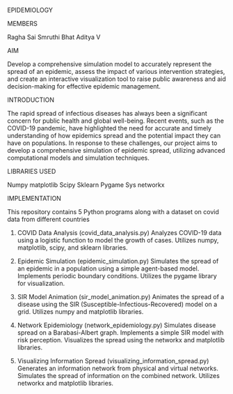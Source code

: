 EPIDEMIOLOGY


MEMBERS

Ragha Sai
Smruthi Bhat
Aditya V

AIM

Develop a comprehensive simulation model to accurately represent the spread of an epidemic, assess the impact of various intervention strategies, and create an interactive visualization tool to raise public awareness and aid decision-making for effective epidemic management.

INTRODUCTION

The rapid spread of infectious diseases has always been a significant concern for public health and global well-being. Recent events, such as the COVID-19 pandemic, have highlighted the need for accurate and timely understanding of how epidemics spread and the potential impact they can have on populations. In response to these challenges, our project aims to develop a comprehensive simulation of epidemic spread, utilizing advanced computational models and simulation techniques.

LIBRARIES USED

Numpy
matplotlib
Scipy
Sklearn
Pygame
Sys
networkx

IMPLEMENTATION

This repository contains 5 Python programs along with a dataset on covid data from different countries

1. COVID Data Analysis (covid_data_analysis.py)
Analyzes COVID-19 data using a logistic function to model the growth of cases.
Utilizes numpy, matplotlib, scipy, and sklearn libraries.

2. Epidemic Simulation (epidemic_simulation.py)
Simulates the spread of an epidemic in a population using a simple agent-based model.
Implements periodic boundary conditions.
Utilizes the pygame library for visualization.

3. SIR Model Animation (sir_model_animation.py)
Animates the spread of a disease using the SIR (Susceptible-Infectious-Recovered) model on a grid.
Utilizes numpy and matplotlib libraries.

4. Network Epidemiology (network_epidemiology.py)
Simulates disease spread on a Barabasi-Albert graph.
Implements a simple SIR model with risk perception.
Visualizes the spread using the networkx and matplotlib libraries.

5. Visualizing Information Spread (visualizing_information_spread.py)
Generates an information network from physical and virtual networks.
Simulates the spread of information on the combined network.
Utilizes networkx and matplotlib libraries.
